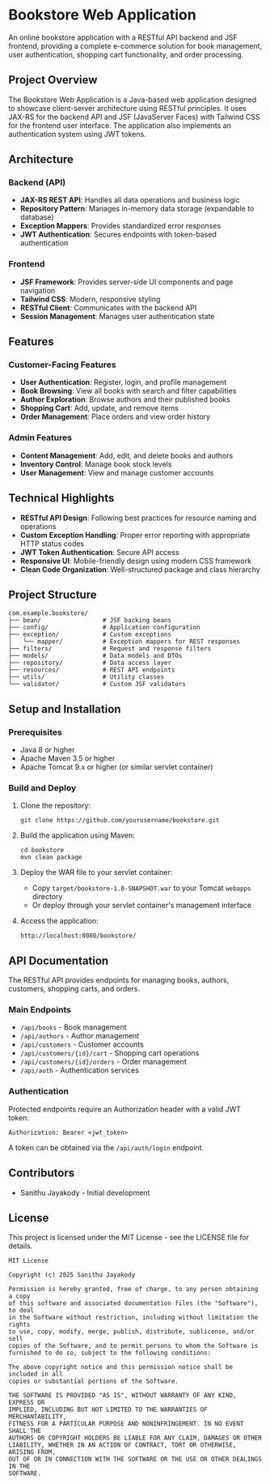 # Bookstore Web Application

An online bookstore application with a RESTful API backend and JSF frontend, providing a complete e-commerce solution for book management, user authentication, shopping cart functionality, and order processing.

## Project Overview

The Bookstore Web Application is a Java-based web application designed to showcase client-server architecture using RESTful principles. It uses JAX-RS for the backend API and JSF (JavaServer Faces) with Tailwind CSS for the frontend user interface. The application also implements an authentication system using JWT tokens.

## Architecture

### Backend (API)
- **JAX-RS REST API**: Handles all data operations and business logic
- **Repository Pattern**: Manages in-memory data storage (expandable to database)
- **Exception Mappers**: Provides standardized error responses
- **JWT Authentication**: Secures endpoints with token-based authentication

### Frontend
- **JSF Framework**: Provides server-side UI components and page navigation
- **Tailwind CSS**: Modern, responsive styling
- **RESTful Client**: Communicates with the backend API
- **Session Management**: Manages user authentication state

## Features

### Customer-Facing Features
- **User Authentication**: Register, login, and profile management
- **Book Browsing**: View all books with search and filter capabilities
- **Author Exploration**: Browse authors and their published books
- **Shopping Cart**: Add, update, and remove items
- **Order Management**: Place orders and view order history

### Admin Features
- **Content Management**: Add, edit, and delete books and authors
- **Inventory Control**: Manage book stock levels
- **User Management**: View and manage customer accounts

## Technical Highlights

- **RESTful API Design**: Following best practices for resource naming and operations
- **Custom Exception Handling**: Proper error reporting with appropriate HTTP status codes
- **JWT Token Authentication**: Secure API access
- **Responsive UI**: Mobile-friendly design using modern CSS framework
- **Clean Code Organization**: Well-structured package and class hierarchy

## Project Structure

```
com.example.bookstore/
├── bean/                 # JSF backing beans
├── config/               # Application configuration
├── exception/            # Custom exceptions
│   └── mapper/           # Exception mappers for REST responses
├── filters/              # Request and response filters
├── models/               # Data models and DTOs
├── repository/           # Data access layer
├── resources/            # REST API endpoints
├── utils/                # Utility classes
└── validator/            # Custom JSF validators
```

## Setup and Installation

### Prerequisites
- Java 8 or higher
- Apache Maven 3.5 or higher
- Apache Tomcat 9.x or higher (or similar servlet container)

### Build and Deploy
1. Clone the repository:
   ```
   git clone https://github.com/yourusername/bookstore.git
   ```

2. Build the application using Maven:
   ```
   cd bookstore
   mvn clean package
   ```

3. Deploy the WAR file to your servlet container:
   - Copy `target/bookstore-1.0-SNAPSHOT.war` to your Tomcat `webapps` directory
   - Or deploy through your servlet container's management interface

4. Access the application:
   ```
   http://localhost:8080/bookstore/
   ```

## API Documentation

The RESTful API provides endpoints for managing books, authors, customers, shopping carts, and orders.

### Main Endpoints

- `/api/books` - Book management
- `/api/authors` - Author management
- `/api/customers` - Customer accounts
- `/api/customers/{id}/cart` - Shopping cart operations
- `/api/customers/{id}/orders` - Order management
- `/api/auth` - Authentication services

### Authentication

Protected endpoints require an Authorization header with a valid JWT token:

```
Authorization: Bearer <jwt_token>
```

A token can be obtained via the `/api/auth/login` endpoint.

## Contributors

- Sanithu Jayakody - Initial development

## License

This project is licensed under the MIT License - see the LICENSE file for details.

```
MIT License

Copyright (c) 2025 Sanithu Jayakody

Permission is hereby granted, free of charge, to any person obtaining a copy
of this software and associated documentation files (the "Software"), to deal
in the Software without restriction, including without limitation the rights
to use, copy, modify, merge, publish, distribute, sublicense, and/or sell
copies of the Software, and to permit persons to whom the Software is
furnished to do so, subject to the following conditions:

The above copyright notice and this permission notice shall be included in all
copies or substantial portions of the Software.

THE SOFTWARE IS PROVIDED "AS IS", WITHOUT WARRANTY OF ANY KIND, EXPRESS OR
IMPLIED, INCLUDING BUT NOT LIMITED TO THE WARRANTIES OF MERCHANTABILITY,
FITNESS FOR A PARTICULAR PURPOSE AND NONINFRINGEMENT. IN NO EVENT SHALL THE
AUTHORS OR COPYRIGHT HOLDERS BE LIABLE FOR ANY CLAIM, DAMAGES OR OTHER
LIABILITY, WHETHER IN AN ACTION OF CONTRACT, TORT OR OTHERWISE, ARISING FROM,
OUT OF OR IN CONNECTION WITH THE SOFTWARE OR THE USE OR OTHER DEALINGS IN THE
SOFTWARE.
```
